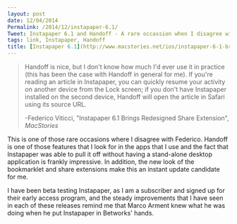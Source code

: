 ```yaml
---
layout: post
date: 12/04/2014
Permalink: /2014/12/instapaper-6.1/
Tweet: Instapaper 6.1 and Handoff - A rare occassion when I disagree with @viticci.
tags: link, Instapaper, Handoff
title: [Instapaper 6.1](http://www.macstories.net/ios/instapaper-6-1-brings-redesigned-share-extension/)
---
```


>Handoff is nice, but I don't know how much I'd ever use it in practice (this has been the case with Handoff in general for me). If you're reading an article in Instapaper, you can quickly resume your activity on another device from the Lock screen; if you don't have Instapaper installed on the second device, Handoff will open the article in Safari using its source URL.
>
>-Federico Viticci, "Instapaper 6.1 Brings Redesigned Share Extension", *MacStories*

This is one of those rare occasions where I disagree with Federico. Handoff is one of those features that I look for in the apps that I use and the fact that Instapaper was able to pull it off without having a stand-alone desktop application is frankly impressive. In addition, the new look of the bookmarklet and share extensions make this an instant update candidate for me.

I have been beta testing Instapaper, as I am a subscriber and signed up for their early access program, and the steady improvements that I have seen in each of these releases remind me that Marco Arment knew what he was doing when he put Instapaper in Betworks' hands.